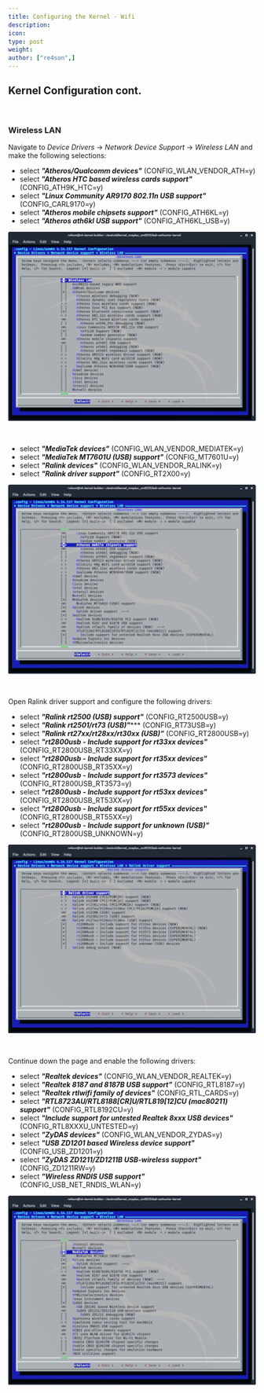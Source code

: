 ```yaml
---
title: Configuring the Kernel - Wifi
description:
icon:
type: post
weight:
author: ["re4son",]
---
```


## Kernel Configuration cont.

&nbsp;

### Wireless LAN

Navigate to _Device Drivers_ -> _Network Device Support_ ->  _Wireless LAN_ and make the following selections:

- select ***"Atheros/Qualcomm devices"***
  (CONFIG_WLAN_VENDOR_ATH=y)
- select ***"Atheros HTC based wireless cards support"***
  (CONFIG_ATH9K_HTC=y)
- select ***"Linux Community AR9170 802.11n USB support"***
  (CONFIG_CARL9170=y)
- select ***"Atheros mobile chipsets support"***
  (CONFIG_ATH6KL=y)
- select ***"Atheros ath6kl USB support"***
  (CONFIG_ATH6KL_USB=y)

![](./nh-kernel-170-usb-wifi-1.png)

&nbsp;

- select ***"MediaTek devices"***
  (CONFIG_WLAN_VENDOR_MEDIATEK=y)
- select ***"MediaTek MT7601U (USB) support"***
  (CONFIG_MT7601U=y)
- select ***"Ralink devices"***
  (CONFIG_WLAN_VENDOR_RALINK=y)
- select ***"Ralink driver support"***
  (CONFIG_RT2X00=y)

![](./nh-kernel-180-usb-wifi-2.png)

&nbsp;

Open Ralink driver support and configure the following drivers:

- select ***"Ralink rt2500 (USB) support"***
   (CONFIG_RT2500USB=y)
- select ***"Ralink rt2501/rt73 (USB)"******
  (CONFIG_RT73USB=y)
- select ***"Ralink rt27xx/rt28xx/rt30xx (USB)"***
  (CONFIG_RT2800USB=y)
- select ***"rt2800usb - Include support for rt33xx devices"***
  (CONFIG_RT2800USB_RT33XX=y)
- select ***"rt2800usb - Include support for rt35xx devices"***
  (CONFIG_RT2800USB_RT35XX=y)
- select ***"rt2800usb - Include support for rt3573 devices"***
  (CONFIG_RT2800USB_RT3573=y)
- select ***"rt2800usb - Include support for rt53xx devices"***
  (CONFIG_RT2800USB_RT53XX=y)
- select ***"rt2800usb - Include support for rt55xx devices"***
  (CONFIG_RT2800USB_RT55XX=y)
- select ***"rt2800usb - Include support for unknown (USB)"***
  (CONFIG_RT2800USB_UNKNOWN=y)

![](./nh-kernel-190-usb-wifi-3.png)

&nbsp;&nbsp;

Continue down the page and enable the following drivers:

- select ***"Realtek devices"***
  (CONFIG_WLAN_VENDOR_REALTEK=y)
- select ***"Realtek 8187 and 8187B USB support"***
  (CONFIG_RTL8187=y)
- select ***"Realtek rtlwifi family of devices"***
  (CONFIG_RTL_CARDS=y)
- select ***"RTL8723AU/RTL8188[CR]U/RTL819[12]CU (mac80211) support"***
  (CONFIG_RTL8192CU=y)
- select ***"Include support for untested Realtek 8xxx USB devices"***
  (CONFIG_RTL8XXXU_UNTESTED=y)
- select ***"ZyDAS devices"***
  (CONFIG_WLAN_VENDOR_ZYDAS=y)
- select ***"USB ZD1201 based Wireless device support"***
  (CONFIG_USB_ZD1201=y)
- select ***"ZyDAS ZD1211/ZD1211B USB-wireless support"***
  (CONFIG_ZD1211RW=y)
- select ***"Wireless RNDIS USB support"***
  (CONFIG_USB_NET_RNDIS_WLAN=y)

![](./nh-kernel-200-usb-wifi-4.png)


